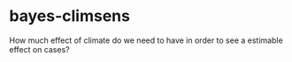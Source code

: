 # bayes-climsens
How much effect of climate do we need to have in order to see a estimable effect on cases? 
